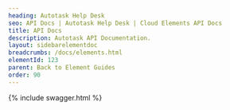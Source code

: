```yaml
---
heading: Autotask Help Desk
seo: API Docs | Autotask Help Desk | Cloud Elements API Docs
title: API Docs
description: Autotask API Documentation.
layout: sidebarelementdoc
breadcrumbs: /docs/elements.html
elementId: 123
parent: Back to Element Guides
order: 90
---
```


{% include swagger.html %}
